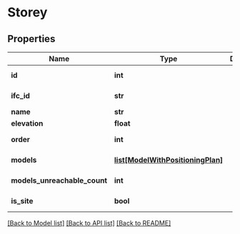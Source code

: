 # Storey

## Properties
Name | Type | Description | Notes
------------ | ------------- | ------------- | -------------
**id** | **int** |  | [optional] [readonly] 
**ifc_id** | **str** |  | [optional] [readonly] 
**name** | **str** |  | 
**elevation** | **float** |  | [optional] 
**order** | **int** |  | [optional] [readonly] 
**models** | [**list[ModelWithPositioningPlan]**](ModelWithPositioningPlan.md) |  | [optional] [readonly] 
**models_unreachable_count** | **int** |  | [optional] [readonly] 
**is_site** | **bool** |  | [optional] [readonly] 

[[Back to Model list]](../README.md#documentation-for-models) [[Back to API list]](../README.md#documentation-for-api-endpoints) [[Back to README]](../README.md)


